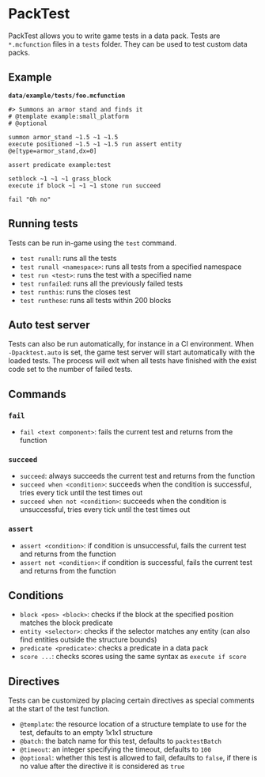 # PackTest
PackTest allows you to write game tests in a data pack. Tests are `*.mcfunction` files in a `tests` folder. They can be used to test custom data packs.

## Example
**`data/example/tests/foo.mcfunction`**
```mcfunction
#> Summons an armor stand and finds it
# @template example:small_platform
# @optional

summon armor_stand ~1.5 ~1 ~1.5
execute positioned ~1.5 ~1 ~1.5 run assert entity @e[type=armor_stand,dx=0]

assert predicate example:test

setblock ~1 ~1 ~1 grass_block
execute if block ~1 ~1 ~1 stone run succeed

fail "Oh no"
```

## Running tests
Tests can be run in-game using the `test` command.
* `test runall`: runs all the tests
* `test runall <namespace>`: runs all tests from a specified namespace
* `test run <test>`: runs the test with a specified name
* `test runfailed`: runs all the previously failed tests
* `test runthis`: runs the closes test
* `test runthese`: runs all tests within 200 blocks

## Auto test server
Tests can also be run automatically, for instance in a CI environment. When `-Dpacktest.auto` is set, the game test server will start automatically with the loaded tests. The process will exit when all tests have finished with the exist code set to the number of failed tests. 

## Commands

### `fail`
* `fail <text component>`: fails the current test and returns from the function

### `succeed`
* `succeed`: always succeeds the current test and returns from the function
* `succeed when <condition>`: succeeds when the condition is successful, tries every tick until the test times out
* `succeed when not <condition>`: succeeds when the condition is unsuccessful, tries every tick until the test times out

### `assert`
* `assert <condition>`: if condition is unsuccessful, fails the current test and returns from the function
* `assert not <condition>`: if condition is successful, fails the current test and returns from the function

## Conditions
* `block <pos> <block>`: checks if the block at the specified position matches the block predicate
* `entity <selector>`: checks if the selector matches any entity (can also find entities outside the structure bounds)
* `predicate <predicate>`: checks a predicate in a data pack
* `score ...`: checks scores using the same syntax as `execute if score`

## Directives
Tests can be customized by placing certain directives as special comments at the start of the test function.

* `@template`: the resource location of a structure template to use for the test, defaults to an empty 1x1x1 structure
* `@batch`: the batch name for this test, defaults to `packtestBatch`
* `@timeout`: an integer specifying the timeout, defaults to `100`
* `@optional`: whether this test is allowed to fail, defaults to `false`, if there is no value after the directive it is considered as `true`

